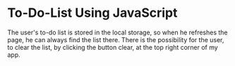 # To-Do-List Using JavaScript

The user's to-do list is stored in the local storage, so when he refreshes the page, he can always find the list there.
There is the possibility for the user, to clear the list, by clicking the button clear, at the top right corner of my app.
